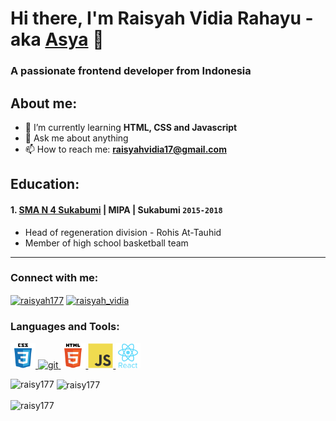 # Hi there, I'm Raisyah Vidia Rahayu - aka [Asya](https://www.instagram.com/Raisyah_vidia/) 👋
### A passionate frontend developer from Indonesia
## About me:
- 🌱 I’m currently learning **HTML, CSS and Javascript**
- 💬 Ask me about anything
- 📫 How to reach me: **raisyahvidia17@gmail.com**

## Education:

 #### 1. [SMA N 4 Sukabumi](http://sman4kotasukabumi.sch.id/index.php) | MIPA | Sukabumi `2015-2018`
   - Head of regeneration division - Rohis At-Tauhid
   - Member of high school basketball team
---
### Connect with me:
<p align="left">
<a href="https://linkedin.com/in/raisyah177" target="blank"><img align="center" src="https://raw.githubusercontent.com/rahuldkjain/github-profile-readme-generator/master/src/images/icons/Social/linked-in-alt.svg" alt="raisyah177" height="30" width="40" /></a>
<a href="https://instagram.com/raisyah_vidia" target="blank"><img align="center" src="https://raw.githubusercontent.com/rahuldkjain/github-profile-readme-generator/master/src/images/icons/Social/instagram.svg" alt="raisyah_vidia" height="30" width="40" /></a>
</p>

### Languages and Tools:
<p align="left"> <a href="https://www.w3schools.com/css/" target="_blank" rel="noreferrer"> <img src="https://raw.githubusercontent.com/devicons/devicon/master/icons/css3/css3-original-wordmark.svg" alt="css3" width="40" height="40"/> </a> <a href="https://git-scm.com/" target="_blank" rel="noreferrer"> <img src="https://www.vectorlogo.zone/logos/git-scm/git-scm-icon.svg" alt="git" width="40" height="40"/> </a> <a href="https://www.w3.org/html/" target="_blank" rel="noreferrer"> <img src="https://raw.githubusercontent.com/devicons/devicon/master/icons/html5/html5-original-wordmark.svg" alt="html5" width="40" height="40"/> </a> <a href="https://developer.mozilla.org/en-US/docs/Web/JavaScript" target="_blank" rel="noreferrer"> <img src="https://raw.githubusercontent.com/devicons/devicon/master/icons/javascript/javascript-original.svg" alt="javascript" width="40" height="40"/> </a> <a href="https://reactjs.org/" target="_blank" rel="noreferrer"> <img src="https://raw.githubusercontent.com/devicons/devicon/master/icons/react/react-original-wordmark.svg" alt="react" width="40" height="40"/> </a> </p>

<p><img align="left" src="https://github-readme-stats.vercel.app/api/top-langs?username=raisy177&show_icons=true&locale=en&layout=compact" alt="raisy177" /></p>

<p>&nbsp;<img align="center" src="https://github-readme-stats.vercel.app/api?username=raisy177&show_icons=true&locale=en" alt="raisy177" /></p>

<p><img align="center" src="https://github-readme-streak-stats.herokuapp.com/?user=raisy177&" alt="raisy177" /></p>
